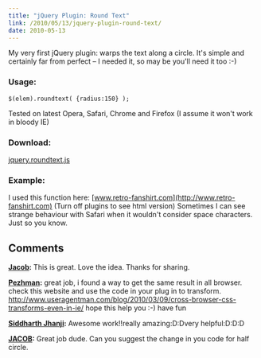 ```yaml
---
title: "jQuery Plugin: Round Text"
link: /2010/05/13/jquery-plugin-round-text/
date: 2010-05-13
---
```



My very first jQuery plugin: warps the text along a circle. It's simple and certainly far from perfect – I needed it, so may be you'll need it too :-) 

### Usage:
    
    
    $(elem).roundtext( {radius:150} );

Tested on latest Opera, Safari, Chrome and Firefox (I assume it won't work in bloody IE) 

### Download:

[jquery.roundtext.js](/showcase/jquery-roundtext/jquery.roundtext.js)

### Example:

I used this function here: [www.retro-fanshirt.com](http://www.retro-fanshirt.com) (Turn off plugins to see html version) Sometimes I can see strange behaviour with Safari when it wouldn't consider space characters. Just so you know.

## Comments

**[Jacob](#149 "2010-10-15 01:52:43"):** This is great. Love the idea. Thanks for sharing.

**[Pezhman](#387 "2011-09-30 16:06:10"):** great job, i found a way to get the same result in all browser. check this website and use the code in your plug in to transform. http://www.useragentman.com/blog/2010/03/09/cross-browser-css-transforms-even-in-ie/ hope this help you :-) have fun

**[Siddharth Jhanji](#1063 "2012-06-27 15:24:24"):** Awesome work!!really amazing:D:Dvery helpful:D:D:D

**[JACOB](#1065 "2012-06-28 08:51:36"):** Great job dude. Can you suggest the change in you code for half circle.

